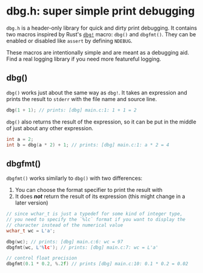 # dbg.h: super simple print debugging

`dbg.h` is a header-only library for quick and dirty print debugging. It contains two macros inspired by Rust's [`dbg!`](https://doc.rust-lang.org/std/macro.dbg.html) macro: `dbg()` and `dbgfmt()`. They can be enabled or disabled like `assert` by defining `NDEBUG`.

These macros are intentionally simple and are meant as a debugging aid. Find a real logging library if you need more featureful logging.

## dbg()

`dbg()` works just about the same way as `dbg!`. It takes an expression and prints the result to `stderr` with the file name and source line.

```c
dbg(1 + 1); // prints: [dbg] main.c:1: 1 + 1 = 2
```

`dbg()` also returns the result of the expression, so it can be put in the middle of just about any other expression.

```c
int a = 2;
int b = dbg(a * 2) + 1; // prints: [dbg] main.c:1: a * 2 = 4
```

## dbgfmt()

`dbgfmt()` works similarly to `dbg()` with two differences:

1. You can choose the format specifier to print the result with
2. It does ***not*** return the result of its expression (this might change in a later version)

```c
// since wchar_t is just a typedef for some kind of integer type,
// you need to specify the `%lc` format if you want to display the
// character instead of the numerical value
wchar_t wc = L'a';

dbg(wc); // prints: [dbg] main.c:6: wc = 97
dbgfmt(wc, L'%lc'); // prints: [dbg] main.c:7: wc = L'a'

// control float precision
dbgfmt(0.1 * 0.2, %.2f) // prints [dbg] main.c:10: 0.1 * 0.2 = 0.02 
```
